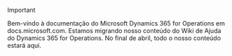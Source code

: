 > [!IMPORTANT]
> Bem-vindo à documentação do Microsoft Dynamics 365 for Operations em docs.microsoft.com. Estamos migrando nosso conteúdo do Wiki de Ajuda do Dynamics 365 for Operations. No final de abril, todo o nosso conteúdo estará aqui. 

